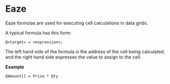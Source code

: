 
# Eaze

Eaze formulas are used for executing cell calculations in data grids.

A typical formula has this form: 

`@<target> = <expression>;`

The left hand side of the formula is the address of the cell being calculated, and the right hand side expresses the value to assign to the cell.



**Example**  

````
@Amount[] = Price * Qty
````
